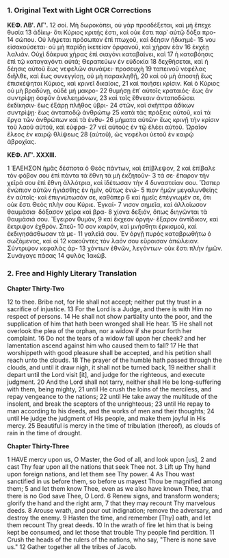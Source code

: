 ### 1. Original Text with Light OCR Corrections

**ΚΕΦ. ΛΒʹ. ΛΓʹ.**
12 σοί. Μὴ δωροκόπει, οὐ γὰρ προσδέξεται, καὶ μὴ ἔπεχε θυσία
13 ἀδίκῳ· ὅτι Κύριος κριτής ἐστι, καὶ οὐκ ἔστι παρ᾿ αὐτῷ δόξα προ-
14 σώπου. Οὐ λήψεται πρόσωπον ἐπὶ πτωχοῦ, καὶ δέησιν ἠδικημέ-
15 νου εἰσακούσεται· οὐ μὴ παρίδῃ ἱκετείαν ὀρφανοῦ, καὶ χήραν ἐὰν
16 ἐκχέῃ λαλιάν. Οὐχὶ δάκρυα χήρας ἐπὶ σιαγόνι καταβαίνει, καὶ
17 ἡ καταβόησις ἐπὶ τῷ καταγαγόντι αὐτά; Θεραπεύων ἐν εὐδοκία
18 δεχθήσεται, καὶ ἡ δέησις αὐτοῦ ἕως νεφελῶν συνάψει· προσευχὴ
19 ταπεινοῦ νεφέλας διῆλθε, καὶ ἕως συνεγγίσῃ, οὐ μὴ παρακληθῇ,
20 καὶ οὐ μὴ ἀποστῇ ἕως ἐπισκέψηται Κύριος, καὶ κρινεῖ δικαίοις,
21 καὶ ποιήσει κρίσιν. Καὶ ὁ Κύριος οὐ μὴ βραδύνῃ, οὐδὲ μὴ μακρο-
22 θυμήσῃ ἐπ᾿ αὐτοῖς κραταιός· ἕως ἂν συντρίψῃ ὀσφῦν ἀνελεημόνων,
23 καὶ τοῖς ἔθνεσιν ἀνταποδώσει ἐκδίκησιν· ἕως ἐξάρῃ πλῆθος ὑβρι-
24 στῶν, καὶ σκῆπτρα ἀδίκων συντρίψῃ· ἕως ἀνταποδῷ ἀνθρώπῳ
25 κατὰ τὰς πράξεις αὐτοῦ, καὶ τὰ ἔργα τῶν ἀνθρώπων καὶ τὰ ἐνθυ-
26 μήματα αὐτῶν· ἕως κρινῇ τὴν κρίσιν τοῦ λαοῦ αὐτοῦ, καὶ εὐφρα-
27 νεῖ αὐτοὺς ἐν τῷ ἐλέει αὐτοῦ. Ὡραῖον ἔλεος ἐν καιρῷ θλίψεως
28 (αὐτοῦ), ὡς νεφέλαι ὑετοῦ ἐν καιρῷ ἀβροχίας.

**ΚΕΦ. ΛΓʹ. XXXIII.**

 1 ἙΛΕΗΣΟΝ ἡμᾶς δέσποτα ὁ Θεὸς πάντων, καὶ ἐπίβλεψον,
 2 καὶ ἐπίβαλε τὸν φόβον σου ἐπὶ πάντα τὰ ἔθνη τὰ μὴ ἐκζητοῦν-
 3 τά σε· ἔπαρον τὴν χεῖρά σου ἐπὶ ἔθνη ἀλλότρια, καὶ ἰδέτωσαν τὴν
 4 δυναστείαν σου. Ὥσπερ ἐνώπιον αὐτῶν ἡγιάσθης ἐν ἡμῖν, οὕτως ἐνώ-
 5 πιον ἡμῶν μεγαλυνθείης ἐν αὐτοῖς· καὶ ἐπιγνώτωσάν σε, καθάπερ
 6 καὶ ἡμεῖς ἐπέγνωμέν σε, ὅτι οὐκ ἔστι Θεὸς πλὴν σου Κύριε. Ἐγκαί-
 7 νισον σημεῖα, καὶ ἀλλοίωσον θαυμάσια· δόξασον χεῖρα καὶ βρα-
 8 χίονα δεξιόν, ὅπως διηγῶνται τὰ θαυμάσιά σου. Ἔγειρον θυμόν,
 9 καὶ ἔκχεον ὀργήν· ἔξαρον ἀντίδικον, καὶ ἔκτριψον ἐχθρόν. Σπεῦ-
10 σον καιρόν, καὶ μνήσθητι ἐρκισμοῦ, καὶ ἐκδιγησάσθωσαν τὰ με-
11 γαλεῖά σου. Ἐν ὀργῇ πυρὸς καταβρωθήτω ὁ σωζόμενος, καὶ οἱ
12 κακοῦντες τὸν λαόν σου εὕροισαν ἀπώλειαν. Σύντριψον κεφαλὰς ἀρ-
13 χόντων ἐθνῶν, λεγόντων· οὐκ ἔστι πλὴν ἡμῶν. Συνάγαγε πάσας
14 φυλὰς Ἰακώβ.

### 2. Free and Highly Literary Translation

**Chapter Thirty-Two**

12 to thee. Bribe not, for He shall not accept;
    neither put thy trust in a sacrifice of injustice.
13 For the Lord is a Judge,
    and there is with Him no respect of persons.
14 He shall not show partiality unto the poor,
    and the supplication of him that hath been wronged shall He hear.
15 He shall not overlook the plea of the orphan,
    nor a widow if she pour forth her complaint.
16 Do not the tears of a widow fall upon her cheek?
    and her lamentation ascend against him who caused them to fall?
17 He that worshippeth with good pleasure shall be accepted,
    and his petition shall reach unto the clouds.
18 The prayer of the humble hath passed through the clouds,
    and until it draw nigh, it shall not be turned back,
19 neither shall it depart until the Lord visit [it],
    and judge for the righteous, and execute judgment.
20 And the Lord shall not tarry,
    neither shall He be long-suffering with them, being mighty,
21 until He crush the loins of the merciless,
    and repay vengeance to the nations;
22 until He take away the multitude of the insolent,
    and break the scepters of the unrighteous;
23 until He repay to man according to his deeds,
    and the works of men and their thoughts;
24 until He judge the judgment of His people,
    and make them joyful in His mercy.
25 Beautiful is mercy in the time of tribulation (thereof),
    as clouds of rain in the time of drought.

**Chapter Thirty-Three**

1 HAVE mercy upon us, O Master, the God of all, and look upon [us],
2 and cast Thy fear upon all the nations that seek Thee not.
3 Lift up Thy hand upon foreign nations,
    and let them see Thy power.
4 As Thou wast sanctified in us before them,
    so before us mayest Thou be magnified among them;
5 and let them know Thee, even as we also have known Thee,
    that there is no God save Thee, O Lord.
6 Renew signs, and transform wonders;
    glorify the hand and the right arm,
7 that they may recount Thy marvelous deeds.
8 Arouse wrath, and pour out indignation;
    remove the adversary, and destroy the enemy.
9 Hasten the time, and remember [Thy] oath,
    and let them recount Thy great deeds.
10 In the wrath of fire let him that is being kept be consumed,
    and let those that trouble Thy people find perdition.
11 Crush the heads of the rulers of the nations,
    who say, "There is none save us."
12 Gather together all the tribes of Jacob.
